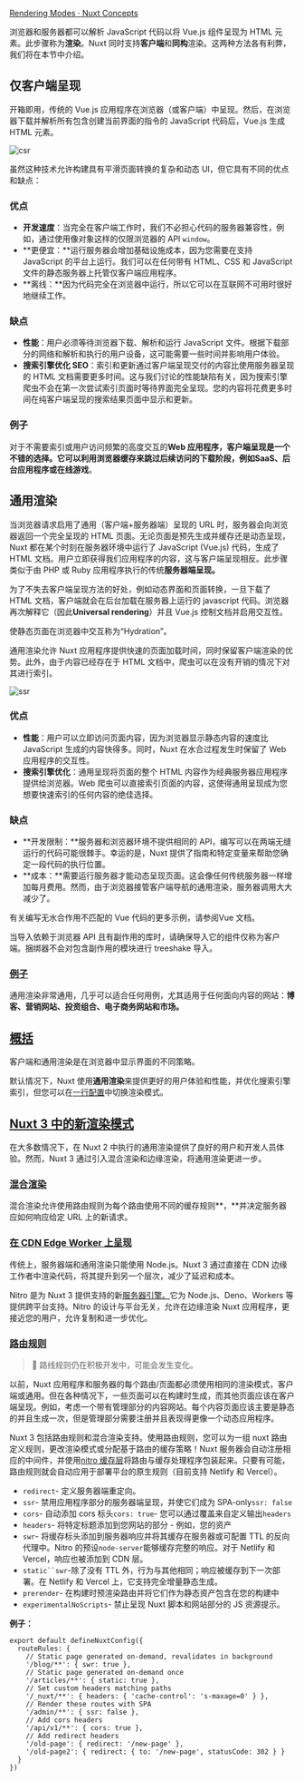 [Rendering Modes · Nuxt Concepts](https://nuxt.com/docs/guide/concepts/rendering)

浏览器和服务器都可以解析 JavaScript 代码以将 Vue.js 组件呈现为 HTML 元素。此步骤称为**渲染**。Nuxt 同时支持**客户端**和**同构**渲染。这两种方法各有利弊，我们将在本节中介绍。

## 仅客户端呈现

开箱即用，传统的 Vue.js 应用程序在浏览器（或客户端）中呈现。然后，在浏览器下载并解析所有包含创建当前界面的指令的 JavaScript 代码后，Vue.js 生成 HTML 元素。

![csr](https://fs.lwmc.net/uploads/2023/05/1683049208497-202305030140109.webp)

虽然这种技术允许构建具有平滑页面转换的复杂和动态 UI，但它具有不同的优点和缺点：

### 优点

- **开发速度**：当完全在客户端工作时，我们不必担心代码的服务器兼容性，例如，通过使用像对象这样的仅限浏览器的 API `window`。
- **更便宜：**运行服务器会增加基础设施成本，因为您需要在支持 JavaScript 的平台上运行。我们可以在任何带有 HTML、CSS 和 JavaScript 文件的静态服务器上托管仅客户端应用程序。
- **离线：**因为代码完全在浏览器中运行，所以它可以在互联网不可用时很好地继续工作。

### 缺点

- **性能**：用户必须等待浏览器下载、解析和运行 JavaScript 文件。根据下载部分的网络和解析和执行的用户设备，这可能需要一些时间并影响用户体验。
- **搜索引擎优化 SEO**：索引和更新通过客户端呈现交付的内容比使用服务器呈现的 HTML 文档需要更多时间。这与我们讨论的性能缺陷有关，因为搜索引擎爬虫不会在第一次尝试索引页面时等待界面完全呈现。您的内容将花费更多时间在纯客户端呈现的搜索结果页面中显示和更新。

### 例子

对于不需要索引或用户访问频繁的高度交互的**Web 应用程序，**客户端呈现是一个不错的选择。它可以利用浏览器缓存来跳过后续访问的下载阶段，例如**SaaS、后台应用程序或在线游戏**。

## 通用渲染

当浏览器请求启用了通用（客户端+服务器端）呈现的 URL 时，服务器会向浏览器返回一个完全呈现的 HTML 页面。无论页面是预先生成并缓存还是动态呈现，Nuxt 都在某个时刻在服务器环境中运行了 JavaScript (Vue.js) 代码，生成了 HTML 文档。用户立即获得我们应用程序的内容，这与客户端呈现相反。此步骤类似于由 PHP 或 Ruby 应用程序执行的传统**服务器端呈现。**

为了不失去客户端呈现方法的好处，例如动态界面和页面转换，一旦下载了 HTML 文档，客户端就会在后台加载在服务器上运行的 javascript 代码。浏览器再次解释它（因此**Universal rendering**）并且 Vue.js 控制文档并启用交互性。

使静态页面在浏览器中交互称为“Hydration”。

通用渲染允许 Nuxt 应用程序提供快速的页面加载时间，同时保留客户端渲染的优势。此外，由于内容已经存在于 HTML 文档中，爬虫可以在没有开销的情况下对其进行索引。

![ssr](https://fs.lwmc.net/uploads/2023/05/1683049824167-202305030150588.webp)

### 优点

- **性能**：用户可以立即访问页面内容，因为浏览器显示静态内容的速度比 JavaScript 生成的内容快得多。同时，Nuxt 在水合过程发生时保留了 Web 应用程序的交互性。
- **搜索引擎优化**：通用呈现将页面的整个 HTML 内容作为经典服务器应用程序提供给浏览器。Web 爬虫可以直接索引页面的内容，这使得通用呈现成为您想要快速索引的任何内容的绝佳选择。

### 缺点

- **开发限制：**服务器和浏览器环境不提供相同的 API，编写可以在两端无缝运行的代码可能很棘手。幸运的是，Nuxt 提供了指南和特定变量来帮助您确定一段代码的执行位置。
- **成本：**需要运行服务器才能动态呈现页面。这会像任何传统服务器一样增加每月费用。然而，由于浏览器接管客户端导航的通用渲染，服务器调用大大减少了。

有关编写无水合作用不匹配的 Vue 代码的更多示例，请参阅Vue 文档。

当导入依赖于浏览器 API 且有副作用的库时，请确保导入它的组件仅称为客户端。捆绑器不会对包含副作用的模块进行 treeshake 导入。

### [例子](https://nuxt.com/docs/guide/concepts/rendering#examples-1)

通用渲染非常通用，几乎可以适合任何用例，尤其适用于任何面向内容的网站：**博客、营销网站、投资组合、电子商务网站和市场。**

## [概括](https://nuxt.com/docs/guide/concepts/rendering#summary)

客户端和通用渲染是在浏览器中显示界面的不同策略。

默认情况下，Nuxt 使用**通用渲染**来提供更好的用户体验和性能，并优化搜索引擎索引，但您可以在[一行配置](https://nuxt.com/docs/api/configuration/nuxt-config#ssr)中切换渲染模式。

## [Nuxt 3 中的新渲染模式](https://nuxt.com/docs/guide/concepts/rendering#new-rendering-patterns-in-nuxt-3)

在大多数情况下，在 Nuxt 2 中执行的通用渲染提供了良好的用户和开发人员体验。然而，Nuxt 3 通过引入混合渲染和边缘渲染，将通用渲染更进一步。

### [混合渲染](https://nuxt.com/docs/guide/concepts/rendering#hybrid-rendering)

混合渲染允许使用路由规则为每个路由使用不同的缓存规则**，**并决定服务器应如何响应给定 URL 上的新请求。

### [在 CDN Edge Worker 上呈现](https://nuxt.com/docs/guide/concepts/rendering#rendering-on-cdn-edge-workers)

传统上，服务器端和通用渲染只能使用 Node.js。Nuxt 3 通过直接在 CDN 边缘工作者中渲染代码，将其提升到另一个层次，减少了延迟和成本。

Nitro 是为 Nuxt 3 提供支持的新[服务器引擎。](https://nuxt.com/docs/guide/concepts/server-engine)它为 Node.js、Deno、Workers 等提供跨平台支持。Nitro 的设计与平台无关，允许在边缘渲染 Nuxt 应用程序，更接近您的用户，允许复制和进一步优化。

### [路由规则](https://nuxt.com/docs/guide/concepts/rendering#route-rules)

> 🧪 路线规则仍在积极开发中，可能会发生变化。

以前，Nuxt 应用程序和服务器的每个路由/页面都必须使用相同的渲染模式，客户端或通用。但在各种情况下，一些页面可以在构建时生成，而其他页面应该在客户端呈现。例如，考虑一个带有管理部分的内容网站。每个内容页面应该主要是静态的并且生成一次，但是管理部分需要注册并且表现得更像一个动态应用程序。

Nuxt 3 包括路由规则和混合渲染支持。使用路由规则，您可以为一组 nuxt 路由定义规则，更改渲染模式或分配基于路由的缓存策略！Nuxt 服务器会自动注册相应的中间件，并使用[nitro 缓存层](https://nitro.unjs.io/guide/cache)将路由与缓存处理程序包装起来。只要有可能，路由规则就会自动应用于部署平台的原生规则（目前支持 Netlify 和 Vercel）。

- `redirect`- 定义服务器端重定向。
- `ssr`- 禁用应用程序部分的服务器端呈现，并使它们成为 SPA-only`ssr: false`
- `cors`- 自动添加 cors 标头`cors: true`- 您可以通过覆盖来自定义输出`headers`
- `headers`- 将特定标题添加到您网站的部分 - 例如，您的资产
- `swr`- 将缓存标头添加到服务器响应并将其缓存在服务器或可配置 TTL 的反向代理中。Nitro 的预设`node-server`能够缓存完整的响应。对于 Netlify 和 Vercel，响应也被添加到 CDN 层。
- `static``swr`-除了没有 TTL 外，行为与其他相同；响应被缓存到下一次部署。在 Netlify 和 Vercel 上，它支持完全增量静态生成。
- `prerender`- 在构建时预渲染路由并将它们作为静态资产包含在您的构建中
- `experimentalNoScripts`- 禁止呈现 Nuxt 脚本和网站部分的 JS 资源提示。

**例子：**

```
export default defineNuxtConfig({
  routeRules: {
    // Static page generated on-demand, revalidates in background
    '/blog/**': { swr: true },
    // Static page generated on-demand once
    '/articles/**': { static: true },
    // Set custom headers matching paths
    '/_nuxt/**': { headers: { 'cache-control': 's-maxage=0' } },
    // Render these routes with SPA
    '/admin/**': { ssr: false },
    // Add cors headers
    '/api/v1/**': { cors: true },
    // Add redirect headers
    '/old-page': { redirect: '/new-page' },
    '/old-page2': { redirect: { to: '/new-page', statusCode: 302 } }
  }
})
```
